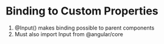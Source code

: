 # Binding to Custom Properties
01. @Input() makes binding possible to parent components
02. Must also import Input from @angular/core
